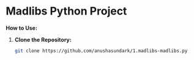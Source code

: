 # Madlibs Python Project

**How to Use:**

1. **Clone the Repository:**
   ```bash
   git clone https://github.com/anushasundark/1.madlibs-madlibs.py
